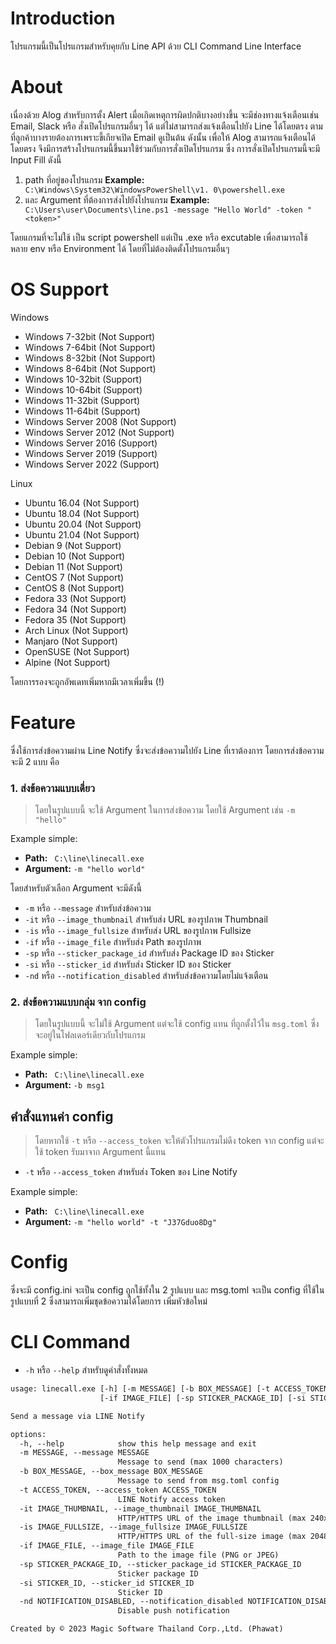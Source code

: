 # Introduction
โปรแกรมนี้เป็นโปรแกรมสำหรับคุยกับ Line API ด้วย CLI Command Line Interface

# About
เนื่องด้วย Alog สำหรับการตั้ง Alert เมื่อเกิดเหตุการผิดปกติบางอย่างขึ้น จะมีช่องทางแจ้งเตือนเช่น Email, Slack หรือ สั่งเปิดโปรแกรมอื่นๆ ได้ แต่ไม่สามารถส่งแจ้งเตือนไปยัง Line ได้โดยตรง ตามที่ลูกค้าบางรายต้องการเพราะขี้เกียจเปิด Email ดูเป็นต้น ดังนั้น เพื่อให้ Alog สามารถแจ้งเตือนได้โดยตรง จึงมีการสร้างโปรแกรมนี้ขึ้นมาใช้ร่วมกับการสั่งเปิดโปรแกรม ซึ่ง กาารสั่งเปิดโปรแกรมนี้จะมี Input Fill ดังนี้

  1. path ที่อยู่ของโปรแกรม **Example:** ` C:\Windows\System32\WindowsPowerShell\v1. 0\powershell.exe`
  2. และ Argument ที่ต้องการส่งไปยังโปรแกรม **Example:** ` C:\Users\user\Documents\line.ps1 -message "Hello World" -token "<token>"`

โดยแกรมที่จะไม่ใช้ เป็น script powershell แต่เป็น .exe หรือ excutable เพื่อสามารถใช้ หลาย env หรือ Environment ได้ โดยที่ไม่ต้องติดตั้งโปรแกรมอื่นๆ

# OS Support
Windows
  * Windows 7-32bit (Not Support)
  * Windows 7-64bit (Not Support)
  * Windows 8-32bit (Not Support)
  * Windows 8-64bit (Not Support)
  * Windows 10-32bit (Support)
  * Windows 10-64bit (Support)
  * Windows 11-32bit (Support)
  * Windows 11-64bit (Support)
  * Windows Server 2008 (Not Support)
  * Windows Server 2012 (Not Support)
  * Windows Server 2016 (Support)
  * Windows Server 2019 (Support)
  * Windows Server 2022 (Support)

Linux
  * Ubuntu 16.04 (Not Support)
  * Ubuntu 18.04 (Not Support)
  * Ubuntu 20.04 (Not Support)
  * Ubuntu 21.04 (Not Support)
  * Debian 9 (Not Support)
  * Debian 10 (Not Support)
  * Debian 11 (Not Support)
  * CentOS 7 (Not Support)
  * CentOS 8 (Not Support)
  * Fedora 33 (Not Support)
  * Fedora 34 (Not Support)
  * Fedora 35 (Not Support)
  * Arch Linux (Not Support)
  * Manjaro (Not Support)
  * OpenSUSE (Not Support)
  * Alpine (Not Support)

โดยการรองจะถูกอัพเดทเพิ่มหากมีเวลาเพิ่มขึ้น (!)

# Feature
ซึ่งใช้การส่งข้อความผ่าน Line Notify ซึ่งจะส่งข้อความไปยัง Line ที่เราต้องการ โดยการส่งข้อความจะมี 2 แบบ คือ

### 1. ส่งข้อความแบบเดี่ยว

> โดยในรูปแบบนี้ จะใช้ Argument ในการส่งข้อความ โดยใช้ Argument เช่น `-m "hello"`

Example simple:
- **Path:** ` C:\line\linecall.exe`
- **Argument:** `-m "hello world"`

โดยสำหรับตัวเลือก Argument จะมีดังนี้
- `-m` หรือ `--message` สำหรับส่งข้อความ
- `-it` หรือ `--image_thumbnail` สำหรับส่ง URL ของรูปภาพ Thumbnail
- `-is` หรือ `--image_fullsize` สำหรับส่ง URL ของรูปภาพ Fullsize
- `-if` หรือ `--image_file` สำหรับส่ง Path ของรูปภาพ
- `-sp` หรือ `--sticker_package_id` สำหรับส่ง Package ID ของ Sticker
- `-si` หรือ `--sticker_id` สำหรับส่ง Sticker ID ของ Sticker
- `-nd` หรือ `--notification_disabled` สำหรับส่งข้อความโดยไม่แจ้งเตือน

### 2. ส่งข้อความแบบกลุ่ม จาก config

> โดยในรูปแบบนี้ จะไม่ใช้ Argument แต่จะใช้ config แทน ที่ถูกตั้งไว้ใน `msg.toml` ซึ่งจะอยู่ในโฟลเดอร์เดียวกับโปรแกรม

Example simple:
- **Path:** ` C:\line\linecall.exe`
- **Argument:** `-b msg1`

## คำสั่งแทนค่า config

> โดยหากใช้ `-t` หรือ `--access_token` จะให้ตัวโปรแกรมไม่ดึง token จาก config แต่จะใช้ token รับมาจาก Argument นี้แทน


- `-t` หรือ `--access_token` สำหรับส่ง Token ของ Line Notify

Example simple:
- **Path:** ` C:\line\linecall.exe`
- **Argument:** `-m "hello world" -t "J37Gduo8Dg"`

# Config
ซึ่งจะมี config.ini จะเป็น config ถูกใช้ทั้งใน 2 รูปแบบ
และ msg.toml จะเป็น config ที่ใช้ในรูปแบบที่ 2 ซึ่งสามารถเพิ่มชุดข้อความได้โดยการ เพิ่มหัวข้อใหม่

# CLI Command
- `-h` หรือ `--help` สำหรับดูคำสั่งทั้งหมด
```txt
usage: linecall.exe [-h] [-m MESSAGE] [-b BOX_MESSAGE] [-t ACCESS_TOKEN] [-it IMAGE_THUMBNAIL] [-is IMAGE_FULLSIZE]
                    [-if IMAGE_FILE] [-sp STICKER_PACKAGE_ID] [-si STICKER_ID] [-nd NOTIFICATION_DISABLED]

Send a message via LINE Notify

options:
  -h, --help            show this help message and exit
  -m MESSAGE, --message MESSAGE
                        Message to send (max 1000 characters)
  -b BOX_MESSAGE, --box_message BOX_MESSAGE
                        Message to send from msg.toml config
  -t ACCESS_TOKEN, --access_token ACCESS_TOKEN
                        LINE Notify access token
  -it IMAGE_THUMBNAIL, --image_thumbnail IMAGE_THUMBNAIL
                        HTTP/HTTPS URL of the image thumbnail (max 240x240px JPEG)
  -is IMAGE_FULLSIZE, --image_fullsize IMAGE_FULLSIZE
                        HTTP/HTTPS URL of the full-size image (max 2048x2048px JPEG)
  -if IMAGE_FILE, --image_file IMAGE_FILE
                        Path to the image file (PNG or JPEG)
  -sp STICKER_PACKAGE_ID, --sticker_package_id STICKER_PACKAGE_ID
                        Sticker package ID
  -si STICKER_ID, --sticker_id STICKER_ID
                        Sticker ID
  -nd NOTIFICATION_DISABLED, --notification_disabled NOTIFICATION_DISABLED
                        Disable push notification

Created by © 2023 Magic Software Thailand Corp.,Ltd. (Phawat)
```